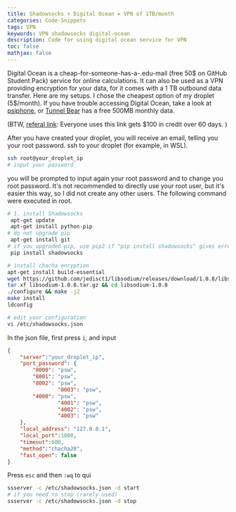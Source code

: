 ```yaml
---
title: Shadowsocks + Digital Ocean = VPN of 1TB/month
categories: Code-Snippets
tags: VPN
keywords: VPN shadowsocks digital-ocean
description: Code for using digital ocean service for VPN
toc: false
mathjax: false
---
```


Digital Ocean is a cheap-for-someone-has-a-.edu-mail (free 50\$ on GitHub Student Pack) service for online calculations. It can also be used as a VPN providing encryption for your data, for it comes with a 1 TB outbound data transfer. Here are my setups. I chose the cheapest option of my droplet (5\$/month). If you have trouble accessing Digital Ocean, take a look at [psiphone](https://www.psiphon3.com/en/index.html), or [Tunnel Bear](https://www.tunnelbear.com/) has a free 500MB monthly data.

(BTW, [referal link](https://m.do.co/c/f9c641f35d87): Everyone uses this link gets $100 in credit over 60 days. )

After you have created your droplet, you will receive an email, telling you your root password. ssh to your droplet (for example, in WSL). 

```bash
ssh root@your_droplet_ip
# input your password
```

you will be prompted to input again your root password and to change you root password. It's not recommended to directly use your root user, but it's easier this way, so I did not create any other users. The following command were executed in root.

```bash
# 1. install Shadowsocks
 apt-get update
 apt-get install python-pip
# do not upgrade pip
 apt-get install git
# if you upgraded pip, use pip2 if "pip install shadowsocks" gives error
 pip install shadowsocks

# install chacha enryption
apt-get install build-essential
wget https://github.com/jedisct1/libsodium/releases/download/1.0.8/libsodium-1.0.8.tar.gz
tar xf libsodium-1.0.8.tar.gz && cd libsodium-1.0.8
./configure && make -j2
make install
ldconfig

# edit your configuration 
vi /etc/shadowsocks.json
```

In the json file, first press `i`, and input

```json
{
    "server":"your_droplet_ip",
    "port_password": {
        "8000": "psw",
        "8001": "psw",
        "8002": "psw",
				"8003": "psw",
        "4000": "psw",
				"4001": "psw",
				"4002": "psw",
				"4003": "psw"
    },
    "local_address": "127.0.0.1",
    "local_port":1080,
    "timeout":600,
    "method":"chacha20",
    "fast_open": false
}
```

Press `esc` and then `:wq` to qui

```bash
ssserver -c /etc/shadowsocks.json -d start
# if you need to stop (rarely used)
ssserver -c /etc/shadowsocks.json -d stop
```
